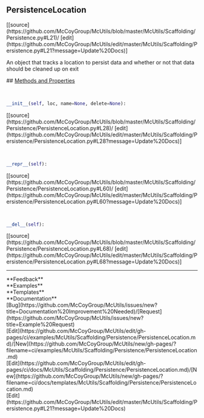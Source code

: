 ## <a id="McUtils.McUtils.Scaffolding.Persistence.PersistenceLocation">PersistenceLocation</a> 

<div class="docs-source-link" markdown="1">
[[source](https://github.com/McCoyGroup/McUtils/blob/master/McUtils/Scaffolding/Persistence.py#L21)/
[edit](https://github.com/McCoyGroup/McUtils/edit/master/McUtils/Scaffolding/Persistence.py#L21?message=Update%20Docs)]
</div>

An object that tracks a location to persist data
and whether or not that data should be cleaned up on
exit







<div class="collapsible-section">
 <div class="collapsible-section collapsible-section-header" markdown="1">
## <a class="collapse-link" data-toggle="collapse" href="#methods" markdown="1"> Methods and Properties</a> <a class="float-right" data-toggle="collapse" href="#methods"><i class="fa fa-chevron-down"></i></a>
 </div>
 <div class="collapsible-section collapsible-section-body collapse show" id="methods" markdown="1">
 
<a id="McUtils.McUtils.Scaffolding.Persistence.PersistenceLocation.__init__" class="docs-object-method">&nbsp;</a> 
```python
__init__(self, loc, name=None, delete=None): 
```
<div class="docs-source-link" markdown="1">
[[source](https://github.com/McCoyGroup/McUtils/blob/master/McUtils/Scaffolding/Persistence/PersistenceLocation.py#L28)/
[edit](https://github.com/McCoyGroup/McUtils/edit/master/McUtils/Scaffolding/Persistence/PersistenceLocation.py#L28?message=Update%20Docs)]
</div>


<a id="McUtils.McUtils.Scaffolding.Persistence.PersistenceLocation.__repr__" class="docs-object-method">&nbsp;</a> 
```python
__repr__(self): 
```
<div class="docs-source-link" markdown="1">
[[source](https://github.com/McCoyGroup/McUtils/blob/master/McUtils/Scaffolding/Persistence/PersistenceLocation.py#L60)/
[edit](https://github.com/McCoyGroup/McUtils/edit/master/McUtils/Scaffolding/Persistence/PersistenceLocation.py#L60?message=Update%20Docs)]
</div>


<a id="McUtils.McUtils.Scaffolding.Persistence.PersistenceLocation.__del__" class="docs-object-method">&nbsp;</a> 
```python
__del__(self): 
```
<div class="docs-source-link" markdown="1">
[[source](https://github.com/McCoyGroup/McUtils/blob/master/McUtils/Scaffolding/Persistence/PersistenceLocation.py#L68)/
[edit](https://github.com/McCoyGroup/McUtils/edit/master/McUtils/Scaffolding/Persistence/PersistenceLocation.py#L68?message=Update%20Docs)]
</div>
 </div>
</div>












---


<div markdown="1" class="text-secondary">
<div class="container">
  <div class="row">
   <div class="col" markdown="1">
**Feedback**   
</div>
   <div class="col" markdown="1">
**Examples**   
</div>
   <div class="col" markdown="1">
**Templates**   
</div>
   <div class="col" markdown="1">
**Documentation**   
</div>
   <div class="col" markdown="1">
   
</div>
   <div class="col" markdown="1">
   
</div>
   <div class="col" markdown="1">
   
</div>
</div>
  <div class="row">
   <div class="col" markdown="1">
[Bug](https://github.com/McCoyGroup/McUtils/issues/new?title=Documentation%20Improvement%20Needed)/[Request](https://github.com/McCoyGroup/McUtils/issues/new?title=Example%20Request)   
</div>
   <div class="col" markdown="1">
[Edit](https://github.com/McCoyGroup/McUtils/edit/gh-pages/ci/examples/McUtils/Scaffolding/Persistence/PersistenceLocation.md)/[New](https://github.com/McCoyGroup/McUtils/new/gh-pages/?filename=ci/examples/McUtils/Scaffolding/Persistence/PersistenceLocation.md)   
</div>
   <div class="col" markdown="1">
[Edit](https://github.com/McCoyGroup/McUtils/edit/gh-pages/ci/docs/McUtils/Scaffolding/Persistence/PersistenceLocation.md)/[New](https://github.com/McCoyGroup/McUtils/new/gh-pages/?filename=ci/docs/templates/McUtils/Scaffolding/Persistence/PersistenceLocation.md)   
</div>
   <div class="col" markdown="1">
[Edit](https://github.com/McCoyGroup/McUtils/edit/master/McUtils/Scaffolding/Persistence.py#L21?message=Update%20Docs)   
</div>
   <div class="col" markdown="1">
   
</div>
   <div class="col" markdown="1">
   
</div>
   <div class="col" markdown="1">
   
</div>
</div>
</div>
</div>